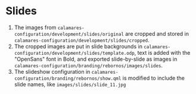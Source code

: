 # Slides

1. The images from `calamares-configuration/development/slides/original` are cropped and stored in `calamares-configuration/development/slides/cropped`.
2. The cropped images are put in slide backgrounds in `calamares-configuration/development/slides/template.odp`, text is added with the "OpenSans" font in Bold, and exported slide-by-slide as images in `calamares-configuration/branding/rebornos/images/slides`.
3. The slideshow configuration in `calamares-configuration/branding/rebornos/show.qml` is modified to include the slide names, like `images/slides/slide_11.jpg`
